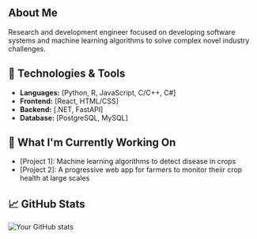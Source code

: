 ## About Me
Research and development engineer focused on developing software systems and machine learning algorithms to solve complex novel industry challenges.

## 🔧 Technologies & Tools
- **Languages:** [Python, R, JavaScript, C/C++, C#]
- **Frontend:** [React, HTML/CSS]
- **Backend:** [.NET, FastAPI]
- **Database:** [PostgreSQL, MySQL]

## 🚀 What I'm Currently Working On
- [Project 1]: Machine learning algorithms to detect disease in crops
- [Project 2]: A progressive web app for farmers to monitor theiir crop health at large scales

## 📈 GitHub Stats
![Your GitHub stats](https://github-readme-stats.vercel.app/api?username=EthanWaters&show_icons=true&theme=radical)
